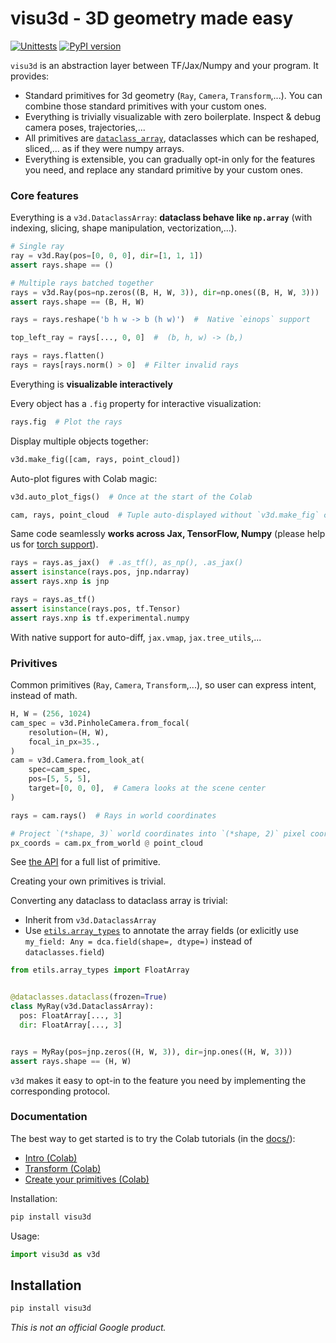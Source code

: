 # visu3d - 3D geometry made easy

[![Unittests](https://github.com/google-research/visu3d/actions/workflows/pytest_and_autopublish.yml/badge.svg)](https://github.com/google-research/visu3d/actions/workflows/pytest_and_autopublish.yml)
[![PyPI version](https://badge.fury.io/py/visu3d.svg)](https://badge.fury.io/py/visu3d)

`visu3d` is an abstraction layer between TF/Jax/Numpy and your program. It
provides:

*   Standard primitives for 3d geometry (`Ray`, `Camera`, `Transform`,...).
    You can combine those standard primitives with your custom ones.
*   Everything is trivially visualizable with zero boilerplate. Inspect & debug
    camera poses, trajectories,...
*   All primitives are
    [`dataclass_array`](https://github.com/google-research/dataclass_array),
    dataclasses which can be reshaped, sliced,... as if they were numpy arrays.
*   Everything is extensible, you can gradually opt-in only for the features you
    need, and replace any standard primitive by your custom ones.

### Core features

<section class="zippy">

Everything is a `v3d.DataclassArray`: **dataclass behave like `np.array`** (with
indexing, slicing, shape manipulation, vectorization,...).

```python
# Single ray
ray = v3d.Ray(pos=[0, 0, 0], dir=[1, 1, 1])
assert rays.shape == ()

# Multiple rays batched together
rays = v3d.Ray(pos=np.zeros((B, H, W, 3)), dir=np.ones((B, H, W, 3)))
assert rays.shape == (B, H, W)

rays = rays.reshape('b h w -> b (h w)')  #  Native `einops` support

top_left_ray = rays[..., 0, 0]  #  (b, h, w) -> (b,)

rays = rays.flatten()
rays = rays[rays.norm() > 0]  # Filter invalid rays
```

</section>
<section class="zippy">

Everything is **visualizable interactively**

Every object has a `.fig` property for interactive visualization:

```python
rays.fig  # Plot the rays
```

Display multiple objects together:

```python
v3d.make_fig([cam, rays, point_cloud])
```

Auto-plot figures with Colab magic:

```python
v3d.auto_plot_figs()  # Once at the start of the Colab

cam, rays, point_cloud  # Tuple auto-displayed without `v3d.make_fig` call
```

</section>
<section class="zippy">

Same code seamlessly **works across Jax, TensorFlow, Numpy** (please help us for
[torch support](https://github.com/google-research/visu3d/issues/12)).

```python
rays = rays.as_jax()  # .as_tf(), as_np(), .as_jax()
assert isinstance(rays.pos, jnp.ndarray)
assert rays.xnp is jnp

rays = rays.as_tf()
assert isinstance(rays.pos, tf.Tensor)
assert rays.xnp is tf.experimental.numpy
```

With native support for auto-diff, `jax.vmap`, `jax.tree_utils`,...

</section>

### Privitives

<section class="zippy">

Common primitives (`Ray`, `Camera`, `Transform`,...), so user can express
intent, instead of math.

```python
H, W = (256, 1024)
cam_spec = v3d.PinholeCamera.from_focal(
    resolution=(H, W),
    focal_in_px=35.,
)
cam = v3d.Camera.from_look_at(
    spec=cam_spec,
    pos=[5, 5, 5],
    target=[0, 0, 0],  # Camera looks at the scene center
)

rays = cam.rays()  # Rays in world coordinates

# Project `(*shape, 3)` world coordinates into `(*shape, 2)` pixel coordinates.
px_coords = cam.px_from_world @ point_cloud
```

See [the API](https://github.com/google-research/visu3d/tree/main/visu3d/__init__.py)<!-- {.external} !-->
for a full list of primitive.

</section>
<section class="zippy">

Creating your own primitives is trivial.

Converting any dataclass to dataclass array is trivial:

*   Inherit from `v3d.DataclassArray`
*   Use
    [`etils.array_types`](https://github.com/google/etils/blob/main/etils/array_types/README.md)
    to annotate the array fields (or exlicitly use `my_field: Any =
    dca.field(shape=, dtype=)` instead of `dataclasses.field`)

```python
from etils.array_types import FloatArray


@dataclasses.dataclass(frozen=True)
class MyRay(v3d.DataclassArray):
  pos: FloatArray[..., 3]
  dir: FloatArray[..., 3]


rays = MyRay(pos=jnp.zeros((H, W, 3)), dir=jnp.ones((H, W, 3)))
assert rays.shape == (H, W)
```

`v3d` makes it easy to opt-in to the feature you need by implementing the
corresponding protocol.

<!-- See [the tutorial]() for more info. -->

</section>

### Documentation

The best way to get started is to try the Colab tutorials (in the
[docs/](https://github.com/google-research/visu3d/tree/main/docs/)):

*   [Intro (Colab)](https://colab.research.google.com/github/google-research/visu3d/blob/main/docs/intro.ipynb)
    <!-- {.external} !-->
*   [Transform (Colab)](https://colab.research.google.com/github/google-research/visu3d/blob/main/docs/transform.ipynb)
    <!-- {.external} !-->
*   [Create your primitives (Colab)](https://colab.research.google.com/github/google-research/visu3d/blob/main/docs/dataclass.ipynb)
    <!-- {.external} !-->

Installation:

```sh
pip install visu3d
```

Usage:

```python
import visu3d as v3d
```

## Installation

```sh
pip install visu3d
```

*This is not an official Google product.*
